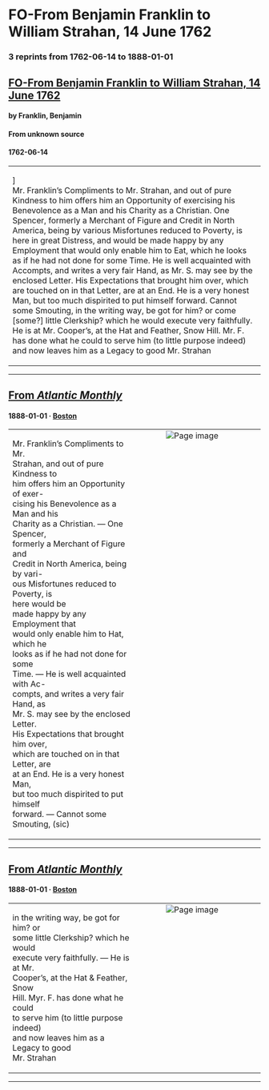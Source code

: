 
# FO-From Benjamin Franklin to William Strahan, 14 June 1762

### 3 reprints from 1762-06-14 to 1888-01-01

## [FO-From Benjamin Franklin to William Strahan, 14 June 1762](https://founders.archives.gov/documents/Franklin/01-10-02-0051)

#### by Franklin, Benjamin

#### From unknown source

#### 1762-06-14

<table style="width: 100%;"><tr><td style="width: 50%">

]  
Mr. Franklin’s Compliments to Mr. Strahan, and out of pure Kindness to him offers him an Opportunity of exercising his Benevolence as a Man and his Charity as a Christian. One Spencer, formerly a Merchant of Figure and Credit in North America, being by various Misfortunes reduced to Poverty, is here in great Distress, and would be made happy by any Employment that would only enable him to Eat, which he looks as if he had not done for some Time. He is well acquainted with Accompts, and writes a very fair Hand, as Mr. S. may see by the enclosed Letter. His Expectations that brought him over, which are touched on in that Letter, are at an End. He is a very honest Man, but too much dispirited to put himself forward. Cannot some Smouting, in the writing way, be got for him? or come [some?] little Clerkship? which he would execute very faithfully. He is at Mr. Cooper’s, at the Hat and Feather, Snow Hill. Mr. F. has done what he could to serve him (to little purpose indeed) and now leaves him as a Legacy to good Mr. Strahan
</td></tr></table>

---

## [From _Atlantic Monthly_](https://archive.org/details/sim_atlantic_1888-01_61_363/page/n39/mode/1up?view=theater)

#### 1888-01-01 &middot; [Boston](http://dbpedia.org/resource/Boston)

<table style="width: 100%;"><tr><td style="width: 50%">

  
  
Mr. Franklin’s Compliments to Mr.  
Strahan, and out of pure Kindness to  
him offers him an Opportunity of exer-  
cising his Benevolence as a Man and his  
Charity as a Christian. — One Spencer,  
formerly a Merchant of Figure and  
Credit in North America, being by vari-  
ous Misfortunes reduced to Poverty, is  
here would be  
made happy by any Employment that  
would only enable him to Hat, which he  
looks as if he had not done for some  
Time. — He is well acquainted with Ac-  
compts, and writes a very fair Hand, as  
Mr. S. may see by the enclosed Letter.  
His Expectations that brought him over,  
which are touched on in that Letter, are  
at an End. He is a very honest Man,  
but too much dispirited to put himself  
forward. — Cannot some Smouting, (sic)
</td><td style="width: 50%; max-height: 75%; margin: auto; display: block;">
<img alt="Page image" src="https://iiif.archive.org/iiif/sim_atlantic_1888-01_61_363&#0036;39/pct:21.454545,55.451977,34.590909,29.406780/,600/0/default.jpg"/>
</td>
</tr></table>

---

## [From _Atlantic Monthly_](https://archive.org/details/sim_atlantic_1888-01_61_363/page/n39/mode/1up?view=theater)

#### 1888-01-01 &middot; [Boston](http://dbpedia.org/resource/Boston)

<table style="width: 100%;"><tr><td style="width: 50%">

  
  
in the writing way, be got for him? or  
some little Clerkship? which he would  
execute very faithfully. — He is at Mr.  
Cooper’s, at the Hat &amp; Feather, Snow  
Hill. Myr. F. has done what he could  
to serve him (to little purpose indeed)  
and now leaves him as a Legacy to good  
Mr. Strahan
</td><td style="width: 50%; max-height: 75%; margin: auto; display: block;">
<img alt="Page image" src="https://iiif.archive.org/iiif/sim_atlantic_1888-01_61_363&#0036;39/pct:57.181818,12.570621,34.181818,11.242938/600,/0/default.jpg"/>
</td>
</tr></table>

---

